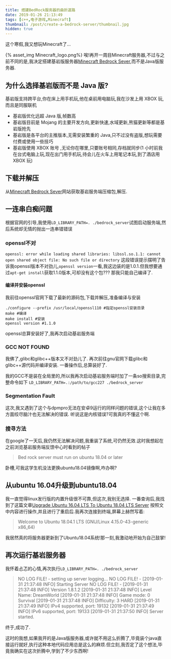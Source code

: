 ```yaml
---
title: 搭建BedRock服务器的曲折道路
date: 2019-01-26 21:13:49
tags: [c++,电子游戏,Minecraft]
thumbnail: /post/create-a-bedrock-server/thumbnail.jpg
hidden: true
---
```

这个寒假,我又想玩Minecraft了...
<!-- more -->
{% asset_img Minecraft_logo.png%}
唉!再开一周目Minecraft服务器,不过与之前不同的是,我决定搭建基岩版服务器[Minecraft Bedrock Sever](https://minecraft.net/en-us/download/server/bedrock/),而不是Java版服务器.
## 为什么选择基岩版而不是 Java 版?
基岩版支持跨平台,你在床上用手机玩,他在桌前用电脑玩,我在沙发上用 XBOX 玩,而且是同服联机
* 基岩版优化远超 Java 版,帧数高
* 基岩版目前是 Mojang 的主要开发方向,更新快速,水域更新,熊猫更新等都是基岩版抢先
* 基岩版是各平台的主推版本,无需安装繁重的 Java,只不过没有盗版,想玩需要付费或使用一些技巧
* 基岩版使用 XBOX 账号 ,无论你在哪里,只要账号相同,存档就同步(1 小时前我在台式电脑上玩,现在出门用手机玩,待会儿在火车上用笔记本玩,到了酒店用 XBOX 玩)

## 下载并解压
从[Minecraft Bedrock Sever](https://minecraft.net/en-us/download/server/bedrock/)网站获取基岩服务端压缩包,解压.

## 一连串白痴问题
根据官网的引导,我使用`LD_LIBRARY_PATH=. ./bedrock_server`试图启动服务端,然后系统却无情的抛出一连串错错误
### openssl不对
`openssl: error while loading shared libraries: libssl.so.1.1: cannot open shared object file: No such file or directory`
这段错误提示摆明了告诉我openssl版本不对劲儿,`openssl version`一看,我这边装的是1.0.1.但我想要通过`apt-get install`获取1.1.0版本,可却没有这个包???
那我只能自己编译了.
#### 编译并安装openssl
我前往openssl官网下载了最新的源码包,下载并解压,准备编译与安装
```
./configure --prefix /usr/local/openssl110 #指定openssl安装目录
make #编译
make install #安装
openssl version #1.1.0
```
openssl总算安装好了,我再次启动基岩服务端
### GCC NOT FOUND
我佛了,glibc和glibc++版本又不对劲儿了.
再次前往gnu官网下载glibc和glibc++源代码并编译安装.
一番操作后,总算装好了.

我的GCC不是装在全局里的,所以我再次启动基岩服务端时加了一条so搜索目录,完整命令如下
`LD_LIBRARY_PATH=.:/path/to/gcc227 ./bedrock_server`

### Segmentation Fault
这次,我又遇到了这个与dpmpro无法在安卓9运行的同样问题的错误,这个让我在多方面绞尽脑汁也无法解决的错误.
听说这是内核错误?可我真的不懂这个啊.

### 搜寻方法
在google了一天后,我仍然无法解决问题,我重装了系统,可仍然无效.这时我想起在之前浏览基岩服务端反馈中心时看到的帖子
> Bed rock server must run on ubuntu 18.04 or later

卧槽,可我这学生机没法更换ubuntu18.04镜像啊,咋办啊?

## 从ubuntu 16.04升级到ubuntu18.04
我一直觉得linux发行版的内置升级很不可靠,但这次,我别无选择.
一番查询后,我找到了这篇文章[Upgrade Ubuntu 16.04 LTS To Ubuntu 18.04 LTS Server](https://websiteforstudents.com/upgrade-ubuntu-16-04-lts-to-ubuntu-18-04-lts-beta-server/)
按照文中内容进行操作,并且进行了重启后.我再次连接到终端,屏幕上赫然写着:
> Welcome to Ubuntu 18.04.1 LTS (GNU/Linux 4.15.0-43-generic x86_64)

我居然真的将服务器更新到了Ubuntu18.04系统!那一刻,我激动地开始为自己鼓掌!

## 再次运行基岩服务器
我怀着忐忑的心情,再次执行`LD_LIBRARY_PATH=. ./bedrock_server`


> NO LOG FILE! - setting up server logging...
NO LOG FILE! - [2019-01-31 21:37:48 INFO] Starting Server
NO LOG FILE! - [2019-01-31 21:37:48 INFO] Version 1.8.1.2
[2019-01-31 21:37:48 INFO] Level Name: DreamWorld
[2019-01-31 21:37:48 INFO] Game mode: 0 Survival
[2019-01-31 21:37:48 INFO] Difficulty: 3 HARD
[2019-01-31 21:37:49 INFO] IPv4 supported, port: 19132
[2019-01-31 21:37:49 INFO] IPv6 supported, port: 19133
[2019-01-31 21:37:50 INFO] Server started.

终于,成功了.

这时的我想,如果我开的是Java版服务器,或许就不用这么折腾了,毕竟装个java直接运行就好,执行这种本地代码应用总是这么的麻烦.但立刻,我否定了这个想法,毕竟我确实在这次折腾中,学到了不少东西啊!



